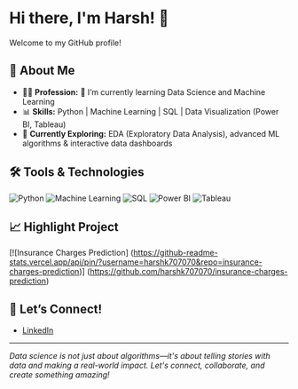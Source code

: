 # Hi there, I'm Harsh! 👋
Welcome to my GitHub profile!

## 🚀 About Me

- 🧑‍💻 **Profession:** 🌱 I’m currently learning Data Science and Machine Learning
- 📊 **Skills:** Python | Machine Learning | SQL | Data Visualization (Power BI, Tableau)
- 🌱 **Currently Exploring:** EDA (Exploratory Data Analysis), advanced ML algorithms & interactive data dashboards

## 🛠️ Tools & Technologies

![Python](https://img.shields.io/badge/Python-3670A0?logo=python&logoColor=fff)
![Machine Learning](https://img.shields.io/badge/Machine%20Learning-yellowgreen)
![SQL](https://img.shields.io/badge/SQL-336791?logo=postgresql&logoColor=fff)
![Power BI](https://img.shields.io/badge/PowerBI-F2C811?logo=powerbi&logoColor=000)
![Tableau](https://img.shields.io/badge/Tableau-E97627?logo=tableau&logoColor=fff)

## 📈 Highlight Project

[![Insurance Charges Prediction]
(https://github-readme-stats.vercel.app/api/pin/?username=harshk707070&repo=insurance-charges-prediction)]
(https://github.com/harshk707070/insurance-charges-prediction)

## 💬 Let’s Connect!

- [LinkedIn](https://www.linkedin.com/in/harshk707070/)

---

_Data science is not just about algorithms—it's about telling stories with data and making a real-world impact. Let's connect, collaborate, and create something amazing!_
